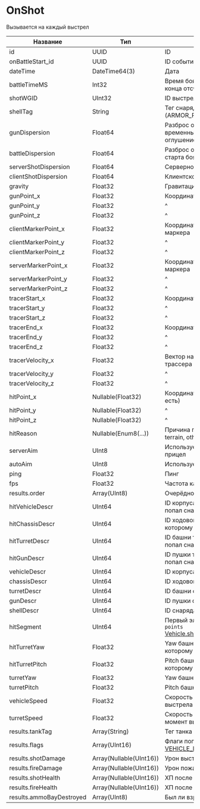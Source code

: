 # OnShot

Вызывается на каждый выстрел

| Название                 | Тип                     | Описание                                                                                                                                                                                                       |
| ------------------------ | ----------------------- | -------------------------------------------------------------------------------------------------------------------------------------------------------------------------------------------------------------- |
| id                       | UUID                    | ID                                                                                                                                                                                                             |
| onBattleStart_id         | UUID                    | ID события начала боя                                                                                                                                                                                          |
| dateTime                 | DateTime64(3)           | Дата                                                                                                                                                                                                           |
| battleTimeMS             | Int32                   | Время боя относительно конца отсчёта                                                                                                                                                                           |
| shotWGID                 | UInt32                  | ID выстрела                                                                                                                                                                                                    |
| shellTag                 | String                  | Тег снаряда (ARMOR_PIERCING...)                                                                                                                                                                                |
| gunDispersion            | Float64                 | Разброс орудия с учётом временных бафов (например оглушение)                                                                                                                                                   |
| battleDispersion         | Float64                 | Разброс орудия на момент старта боя без бафов                                                                                                                                                                  |
| serverShotDispersion     | Float64                 | Серверное сведение                                                                                                                                                                                             |
| clientShotDispersion     | Float64                 | Клиентское сведение                                                                                                                                                                                            |
| gravity                  | Float32                 | Гравитация  трассера                                                                                                                                                                                           |
| gunPoint_x               | Float32                 | Координата пушки                                                                                                                                                                                               |
| gunPoint_y               | Float32                 | ^                                                                                                                                                                                                              |
| gunPoint_z               | Float32                 | ^                                                                                                                                                                                                              |
| clientMarkerPoint_x      | Float32                 | Координата клиентского маркера                                                                                                                                                                                 |
| clientMarkerPoint_y      | Float32                 | ^                                                                                                                                                                                                              |
| clientMarkerPoint_z      | Float32                 | ^                                                                                                                                                                                                              |
| serverMarkerPoint_x      | Float32                 | Координата серверного маркера                                                                                                                                                                                  |
| serverMarkerPoint_y      | Float32                 | ^                                                                                                                                                                                                              |
| serverMarkerPoint_z      | Float32                 | ^                                                                                                                                                                                                              |
| tracerStart_x            | Float32                 | Координата старта трассера                                                                                                                                                                                     |
| tracerStart_y            | Float32                 | ^                                                                                                                                                                                                              |
| tracerStart_z            | Float32                 | ^                                                                                                                                                                                                              |
| tracerEnd_x              | Float32                 | Координата конца трассера                                                                                                                                                                                      |
| tracerEnd_y              | Float32                 | ^                                                                                                                                                                                                              |
| tracerEnd_z              | Float32                 | ^                                                                                                                                                                                                              |
| tracerVelocity_x         | Float32                 | Вектор начальной скорости трассера                                                                                                                                                                             |
| tracerVelocity_y         | Float32                 | ^                                                                                                                                                                                                              |
| tracerVelocity_z         | Float32                 | ^                                                                                                                                                                                                              |
| hitPoint_x               | Nullable(Float32)       | Координата попадания (если есть)                                                                                                                                                                               |
| hitPoint_y               | Nullable(Float32)       | ^                                                                                                                                                                                                              |
| hitPoint_z               | Nullable(Float32)       | ^                                                                                                                                                                                                              |
| hitReason                | Nullable(Enum8(...))    | Причина попадания (tank, terrain, other)                                                                                                                                                                       |
| serverAim                | UInt8                   | Используется ли серверный прицел                                                                                                                                                                               |
| autoAim                  | UInt8                   | Используется автоприцел                                                                                                                                                                                        |
| ping                     | Float32                 | Пинг                                                                                                                                                                                                           |
| fps                      | Float32                 | Частота кадров                                                                                                                                                                                                 |
| results.order            | Array(UInt8)            | Очерёдность попадания                                                                                                                                                                                          |
| hitVehicleDescr          | UInt64                  | ID корпуса танка по которому попал снаряд                                                                                                                                                                      |
| hitChassisDescr          | UInt64                  | ID ходовой танка по которому попал снаряд                                                                                                                                                                      |
| hitTurretDescr           | UInt64                  | ID башни танка по которому попал снаряд                                                                                                                                                                        |
| hitGunDescr              | UInt64                  | ID пушки танка по которому попал снаряд                                                                                                                                                                        |
| vehicleDescr             | UInt64                  | ID корпуса своего танка                                                                                                                                                                                        |
| chassisDescr             | UInt64                  | ID ходовой своего танка                                                                                                                                                                                        |
| turretDescr              | UInt64                  | ID башни своего танка                                                                                                                                                                                          |
| gunDescr                 | UInt64                  | ID пушки своего танка                                                                                                                                                                                          |
| shellDescr               | UInt64                  | ID снаряда                                                                                                                                                                                                     |
| hitSegment               | UInt64                  | Первый элемент массива `points` [Vehicle.showDamageFromShot](https://github.com/StranikS-Scan/WorldOfTanks-Decompiled/blob/ed9c58eecc460df6f293c60202f0f1ba26e65ab0/source/res/scripts/client/Vehicle.py#L349) |
| hitTurretYaw             | Float32                 | Yaw башни танка по которому попал снаряд                                                                                                                                                                       |
| hitTurretPitch           | Float32                 | Pitch башни танка по которому попал снаряд                                                                                                                                                                     |
| turretYaw                | Float32                 | Yaw башни совего танка                                                                                                                                                                                         |
| turretPitch              | Float32                 | Pitch башни совего танка                                                                                                                                                                                       |
| vehicleSpeed             | Float32                 | Скорость танка в момент выстрела                                                                                                                                                                               |
| turretSpeed              | Float32                 | Скорость вращения башни в момент выстрела                                                                                                                                                                      |
| results.tankTag          | Array(String)           | Тег танка по которому попал                                                                                                                                                                                    |
| results.flags            | Array(UInt16)           | Флаги попадания [VEHICLE_HIT_FLAGS](https://github.com/StranikS-Scan/WorldOfTanks-Decompiled/blob/a301bd7678d1c9c1d618fdaa87fba91447989e91/source/res/scripts/common/constants.py#L1145)                       |
| results.shotDamage       | Array(Nullable(UInt16)) | Урон выстрелом                                                                                                                                                                                                 |
| results.fireDamage       | Array(Nullable(UInt16)) | Урон пожаром                                                                                                                                                                                                   |
| results.shotHealth       | Array(Nullable(UInt16)) | ХП после выстрела                                                                                                                                                                                              |
| results.fireHealth       | Array(Nullable(UInt16)) | ХП после пожара                                                                                                                                                                                                |
| results.ammoBayDestroyed | Array(UInt8)            | Был ли взрыв БК                                                                                                                                                                                                |
